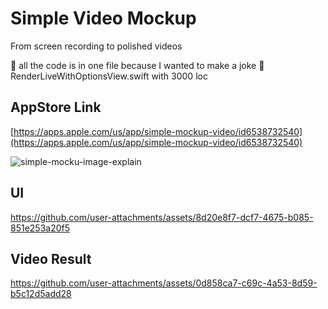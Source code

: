 # Simple Video Mockup

From screen recording to polished videos

🤪 all the code is in one file because I wanted to make a joke 🤪 RenderLiveWithOptionsView.swift with 3000 loc

## AppStore Link

[https://apps.apple.com/us/app/simple-mockup-video/id6538732540](https://apps.apple.com/us/app/simple-mockup-video/id6538732540)

![simple-mocku-image-explain](https://github.com/user-attachments/assets/f13d5ec5-38ac-434c-a9f8-2ee750338433)

## UI

https://github.com/user-attachments/assets/8d20e8f7-dcf7-4675-b085-851e253a20f5


## Video Result


https://github.com/user-attachments/assets/0d858ca7-c69c-4a53-8d59-b5c12d5add28





